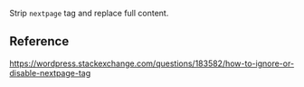 Strip `nextpage` tag and replace full content.

## Reference  
https://wordpress.stackexchange.com/questions/183582/how-to-ignore-or-disable-nextpage-tag
